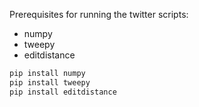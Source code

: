 Prerequisites for running the twitter scripts:
- numpy
- tweepy
- editdistance

```bash
pip install numpy
pip install tweepy
pip install editdistance
